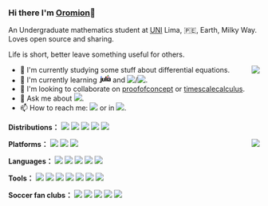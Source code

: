 ### Hi there I'm [Oromion](https://carlosal1015.github.io)👋

An Undergraduate mathematics student at [UNI](https://www.uni.edu.pe) Lima, 🇵🇪, Earth, Milky Way. Loves open source and sharing.

Life is short, better leave something useful for others.

<a href="https://github.com/carlosal1015"><img align="right" src="https://github-readme-stats.vercel.app/api?username=carlosal1015&count_private=true&show_icons=true"/></a>
- 🔭 I'm currently studying some stuff about differential equations.
- 🌱 I'm currently learning <a href="https://julialang.org"><code><img src="https://raw.githubusercontent.com/JuliaLang/julia-logo-graphics/b5551ca7946b4a25746c045c15fbb8806610f8d0/images/julia-logo-color.svg" width="24"/></code></a> and <a href="https://www.mono-project.com"><code><img src="https://upload.wikimedia.org/wikipedia/commons/c/cc/Mono_Project_Logo.svg" width="24"/></code></a>/<a href="https://docs.microsoft.com/de-de/dotnet/csharp"><code><img src="https://upload.wikimedia.org/wikipedia/commons/7/7a/C_Sharp_logo.svg" width="24"/></code></a>.
- 👯 I'm looking to collaborate on [proofofconcept](https://github.com/allofphysicsgraph/proofofconcept) or [timescalecalculus](https://github.com/tomcuchta/timescalecalculus).
- 💬 Ask me about <a href="https://www.latex-project.org"><code><img src="https://upload.wikimedia.org/wikipedia/commons/9/92/LaTeX_logo.svg" width="36"/></code></a>.
- 📫 How to reach me: <a href="mailto:caznaranl@uni.pe"><code><img src="https://upload.wikimedia.org/wikipedia/commons/4/4e/Mail_%28iOS%29.svg" width="24"/></code></a> or in <a href="https://t.me/oromion"><code><img src="https://upload.wikimedia.org/wikipedia/commons/8/82/Telegram_logo.svg" width="24"/></code></a>.

**Distributions：**
<a href="https://www.archlinux.org"><code><img src="https://upload.wikimedia.org/wikipedia/commons/a/a5/Archlinux-icon-crystal-64.svg" width="24"/></code></a>
<a href="https://getfedora.org"><code><img src="https://upload.wikimedia.org/wikipedia/commons/3/3f/Fedora_logo.svg" width="24"/></code></a>
<a href="https://www.deepin.org"><code><img src="https://upload.wikimedia.org/wikipedia/commons/f/f5/Deepin_logo.svg" width="24"/></code></a>
<a href="https://www.debian.org"><code><img src="https://upload.wikimedia.org/wikipedia/commons/6/66/Openlogo-debianV2.svg" width="24"/></code></a>
<a href="https://www.centos.org"><code><img src="https://upload.wikimedia.org/wikipedia/commons/b/b4/CentOS_logo.svg" width="24"/></code></a>

<a href="https://github.com/carlosal1015"><img align="right" src="https://github-readme-stats.vercel.app/api/top-langs/?username=carlosal1015&count_private=true&layout=compact&show_icons=true"/></a>
**Platforms：**
<a href="https://www.kernel.org"><code><img src="https://cdn.jsdelivr.net/gh/xmuli/xmuliPic@pic/2020/linux.svg" width="24"/></code></a>
<a href="https://www.raspberrypi.org"><code><img src="https://upload.wikimedia.org/wikipedia/de/c/cb/Raspberry_Pi_Logo.svg" width="24"/></code></a>
<a href="https://www.microsoft.com/en-us/software-download/windows10"><code><img src="https://cdn.jsdelivr.net/gh/xmuli/xmuliPic@pic/2020/Windows.svg" width="24"/></code></a>

**Languages：**
<a href="https://en.wikipedia.org/wiki/The_C_Programming_Language"><code><img src="https://cdn.jsdelivr.net/gh/xmuli/xmuliPic@pic/2020/c%20(3).svg" width="24"/></code></a>
<code><img src="https://cdn.jsdelivr.net/gh/xmuli/xmuliPic@pic/2020/icons8-c++.svg" width="24"/></code>
<a href="https://www.postgresql.org"><code><img src="https://upload.wikimedia.org/wikipedia/commons/2/29/Postgresql_elephant.svg" width="24"/></code></a>
<a href="https://www.python.org"><code><img src="https://upload.wikimedia.org/wikipedia/commons/c/c3/Python-logo-notext.svg" width="24"/></code></a>
<a href="https://www.r-project.org"><code><img src="https://www.r-project.org/logo/Rlogo.svg" width="24"/></code></a>

**Tools：**
<a href="https://www.qt.io/product/development-tools"><code><img src="https://cdn.jsdelivr.net/gh/xmuli/xmuliPic@pic/2020/qtcreator.svg" width="24"/></code></a>
<a href="https://visualstudio.microsoft.com/vs"><code><img src="https://cdn.jsdelivr.net/gh/xmuli/xmuliPic@pic/2020/vs.svg" width="24"/></code></a>
<a href="https://code.visualstudio.com"><code><img src="https://cdn.jsdelivr.net/gh/xmuli/xmuliPic@pic/2020/vscode.svg" width="24"/></code></a>
<a href="https://git-scm.com"><code><img src="https://cdn.jsdelivr.net/gh/xmuli/xmuliPic@pic/2020/git.svg" width="24"/></code></a>
<a href="https://www.gnu.org/software"><code><img src="https://cdn.jsdelivr.net/gh/xmuli/xmuliPic@pic/2020/gnu.svg" width="24"/></code></a>
<a href="https://docs.gitlab.com/runner"><code><img src="https://assets.gitlab-static.net/uploads/-/system/project/avatar/250833/runner_logo.png" width="24"/></code></a>
<a href="https://www.docker.com"><code><img src="https://www.vectorlogo.zone/logos/docker/docker-icon.svg" width="24"/></code></a>
<!-- <a href="https://www.vim.org"><code><img src="https://cdn.jsdelivr.net/gh/xmuli/xmuliPic@pic/2020/vim-gtk.svg" width="24"/></code></a> -->
<!-- <a href="https://www.gnu.org/software/emacs"><code><img src="https://upload.wikimedia.org/wikipedia/commons/0/08/EmacsIcon.svg" width="24"/></code></a> -->

**Soccer fan clubs：**
<a href="https://universitario.pe"><code><img src="https://upload.wikimedia.org/wikipedia/commons/1/19/Escudo_del_Club_Universitario_de_Deportes.svg" width="24"/></code></a>
<a href="https://www.realmadrid.com"><code><img src="https://upload.wikimedia.org/wikipedia/de/3/3f/Real_Madrid_Logo.svg" width="24"/></code></a>
<a href="https://www.cariverplate.com.ar"><code><img src="https://upload.wikimedia.org/wikipedia/commons/6/69/Escudo_del_Club_Atl%C3%A9tico_River_Plate.svg" width="24"/></code></a>
<a href="https://www.acmilan.com"><code><img src="https://upload.wikimedia.org/wikipedia/commons/d/d0/Logo_of_AC_Milan.svg" width="24"/></code></a>
<a href="https://www.chelseafc.com"><code><img src="https://upload.wikimedia.org/wikipedia/sco/c/cc/Chelsea_FC.svg" width="24"/></code></a>
